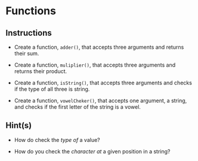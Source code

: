 # Functions

## Instructions

* Create a function, `adder()`, that accepts three arguments and returns their sum.

* Create a function, `muliplier()`, that accepts three arguments and returns their product. 

* Create a function, `isString()`, that accepts three arguments and checks if the type of all three is string.

* Create a function, `vowelCheker()`, that accepts one argument, a string, and checks if the first letter of the string is a vowel. 


## Hint(s) 

* How do check the _type of_ a value?

* How do you check the _character at_ a given position in a string?
